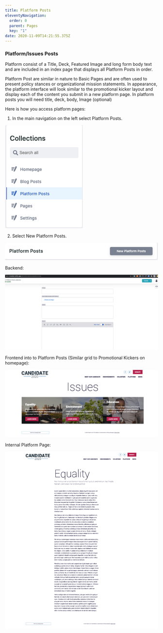 ```yaml
---
title: Platform Posts
eleventyNavigation:
  order: 0
  parent: Pages
  key: "1"
date: 2020-11-09T14:21:55.375Z
---
```

### Platform/Issues Posts

Platform consist of a Title, Deck, Featured Image and long form body text and are included in an index page that displays all Platform Posts in order.

Platform Post are similar in nature to Basic Pages and are often used to present policy stances or organizational mission statements. In appearance, the platform interface will look similar to the promotional kicker layout and display each of the content you submit in a new platform page. In platform posts you will need title, deck, body, Image (optional)

Here is how you access platform pages:

1. In the main navigation on the left select Platform Posts.

![](/img/uploads/screen-shot-2020-11-09-at-9.33.18-am.png)

2. Select New Platform Posts.

![](/img/uploads/screen-shot-2020-11-09-at-9.33.47-am.png)





Backend:

![](/img/uploads/screen-shot-2020-11-09-at-9.29.33-am.png)



Frontend into to Platform Posts (Similar grid to Promotional Kickers on homepage):

![](/img/uploads/screen-shot-2020-11-09-at-9.22.57-am.png)

Internal Platform Page:

![](/img/uploads/equality.png)